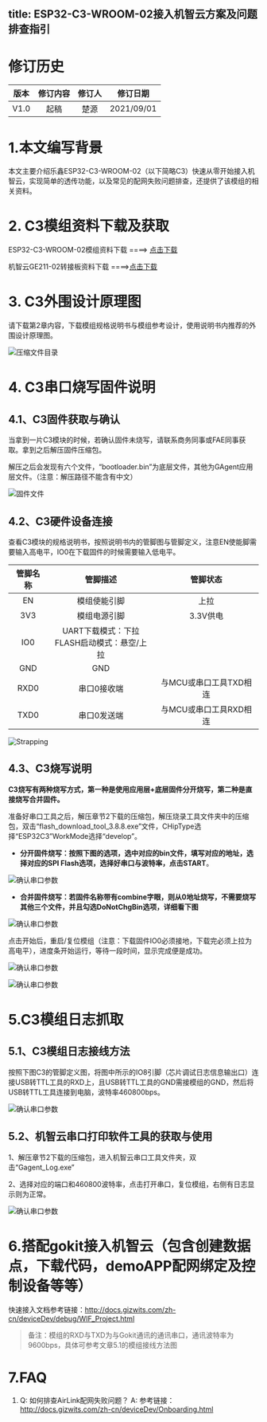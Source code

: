 title: ESP32-C3-WROOM-02接入机智云方案及问题排查指引
---

# 修订历史

| 版本 | 修订内容 | 修订人 |  修订日期  |
| :--: | :------: | :----: | :--------: |
| V1.0 |   起稿   |  楚源  | 2021/09/01 |

# 1.本文编写背景

本文主要介绍乐鑫ESP32-C3-WROOM-02（以下简略C3）快速从零开始接入机智云，实现简单的透传功能，以及常见的配网失败问题排查，还提供了该模组的相关资料。

# 2. C3模组资料下载及获取

ESP32-C3-WROOM-02模组资料下载 ====> [点击下载](https://gizwits-doc-1251025085.cos.ap-guangzhou.myqcloud.com/ModuleData/WIFI-Module/ESP-ESP32-C3/ESP32-C3-WROOM-02%E6%A8%A1%E7%BB%84%E8%B5%84%E6%96%99.zip)

机智云GE211-02转接板资料下载 ====>[点击下载](https://gizwits-doc-1251025085.cos.ap-guangzhou.myqcloud.com/GizwitsDTUData/GE211-02/%E6%9C%BA%E6%99%BA%E4%BA%91GE211%E8%BD%AC%E6%8E%A5%E6%9D%BF%E6%8E%A5%E5%85%A5%E6%96%87%E6%A1%A3/%E6%9C%BA%E6%99%BA%E4%BA%91GE211-02%E8%BD%AC%E6%8E%A5%E6%9D%BF%E6%8E%A5%E5%85%A5%E6%9C%BA%E6%99%BA%E4%BA%91%E6%96%B9%E6%A1%88%E5%8F%8A%E9%97%AE%E9%A2%98%E6%8E%92%E6%9F%A5%E6%8C%87%E5%BC%95V1.0.0.pdf)

# 3. C3外围设计原理图

请下载第2章内容，下载模组规格说明书与模组参考设计，使用说明书内推荐的外围设计原理图。

![压缩文件目录](/assets/zh-cn/deviceDev/ESP32-C3/1.png)

# 4. C3串口烧写固件说明

## 4.1、C3固件获取与确认

当拿到一片C3模块的时候，若确认固件未烧写，请联系商务同事或FAE同事获取。拿到之后解压固件压缩包。

解压之后会发现有六个文件，“bootloader.bin”为底层文件，其他为GAgent应用层文件。（注意：解压路径不能含有中文）

![固件文件](/assets/zh-cn/deviceDev/ESP32-C3/2.png)

## 4.2、C3硬件设备连接

查看C3模块的规格说明书，按照说明书内的管脚图与管脚定义，注意EN使能脚需要输入高电平，IO0在下载固件的时候需要输入低电平。

| 管脚名称 |                     管脚描述                     |        管脚状态        |
| :------: | :----------------------------------------------: | :--------------------: |
|    EN    |                   模组使能引脚                   |          上拉          |
|   3V3    |                   模组电源引脚                   |        3.3V供电        |
|   IO0    | UART下载模式：下拉<br />FLASH启动模式：悬空/上拉 |                        |
|   GND    |                       GND                        |                        |
|   RXD0   |                   串口0接收端                    | 与MCU或串口工具TXD相连 |
|   TXD0   |                   串口0发送端                    | 与MCU或串口工具RXD相连 |

![Strapping](/assets/zh-cn/deviceDev/ESP32-C3/3.png)



## 4.3、C3烧写说明

**C3烧写有两种烧写方式，第一种是使用应用层+底层固件分开烧写，第二种是直接烧写合并固件。**

准备好串口工具之后，解压章节2下载的压缩包，解压烧录工具文件夹中的压缩包，双击“flash_download_tool_3.8.8.exe”文件，CHipType选择“ESP32C3”WorkMode选择“develop”。

- **分开固件烧写：按照下图的选项，选中对应的bin文件，填写对应的地址，选择对应的SPI Flash选项，选择好串口与波特率，点击START**。

![确认串口参数](/assets/zh-cn/deviceDev/ESP32-C3/4.png)

- **合并固件烧写：若固件名称带有combine字眼，则从0地址烧写，不需要烧写其他三个文件，并且勾选DoNotChgBin选项，详细看下图**

![确认串口参数](/assets/zh-cn/deviceDev/ESP32-C3/5.png)

点击开始后，重启/复位模组（注意：下载固件IO0必须接地，下载完必须上拉为高电平），进度条开始运行，等待一段时间，显示完成便是成功。

![确认串口参数](/assets/zh-cn/deviceDev/ESP32-C3/6.png)

![确认串口参数](/assets/zh-cn/deviceDev/ESP32-C3/7.png)

# 5.C3模组日志抓取

## 5.1、C3模组日志接线方法

按照下图C3的管脚定义图，将图中所示的IO8引脚（芯片调试日志信息输出口）连接USB转TTL工具的RXD上，且USB转TTL工具的GND需接模组的GND，然后将USB转TTL工具连接到电脑，波特率460800bps。

![确认串口参数](/assets/zh-cn/deviceDev/ESP32-C3/8.png)

## 5.2、机智云串口打印软件工具的获取与使用

1、解压章节2下载的压缩包，进入机智云串口工具文件夹，双击“Gagent_Log.exe”

2、选择对应的端口和460800波特率，点击打开串口，复位模组，右侧有日志显示则为正常。

![确认串口参数](/assets/zh-cn/deviceDev/ESP32-C3/9.png)


# 6.搭配gokit接入机智云（包含创建数据点，下载代码，demoAPP配网绑定及控制设备等等）

快速接入文档参考链接：http://docs.gizwits.com/zh-cn/deviceDev/debug/WIF_Project.html

> 备注：模组的RXD与TXD为与Gokit通讯的通讯串口，通讯波特率为9600bps，具体可参考文章5.1的模组接线方法图

# 7.FAQ

1. Q: 如何排查AirLink配网失败问题？
   A: 参考链接：http://docs.gizwits.com/zh-cn/deviceDev/Onboarding.html


